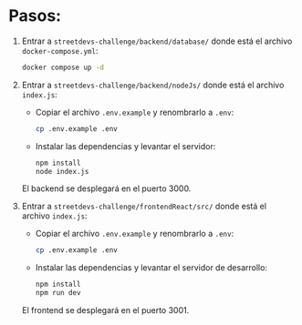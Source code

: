 # Pasos:

1) Entrar a `streetdevs-challenge/backend/database/` donde está el archivo `docker-compose.yml`:
    ```bash
    docker compose up -d
    ```

2) Entrar a `streetdevs-challenge/backend/nodeJs/` donde está el archivo `index.js`:
    - Copiar el archivo `.env.example` y renombrarlo a `.env`:
      ```bash
      cp .env.example .env
      ```
    - Instalar las dependencias y levantar el servidor:
      ```bash
      npm install
      node index.js
      ```
    El backend se desplegará en el puerto 3000.

3) Entrar a `streetdevs-challenge/frontendReact/src/` donde está el archivo `index.js`:
    - Copiar el archivo `.env.example` y renombrarlo a `.env`:
      ```bash
      cp .env.example .env
      ```
    - Instalar las dependencias y levantar el servidor de desarrollo:
      ```bash
      npm install
      npm run dev
      ```
    El frontend se desplegará en el puerto 3001.
